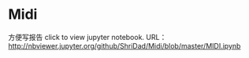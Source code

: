 # Midi
方便写报告
click to view jupyter notebook. URL：http://nbviewer.jupyter.org/github/ShriDad/Midi/blob/master/MIDI.ipynb
